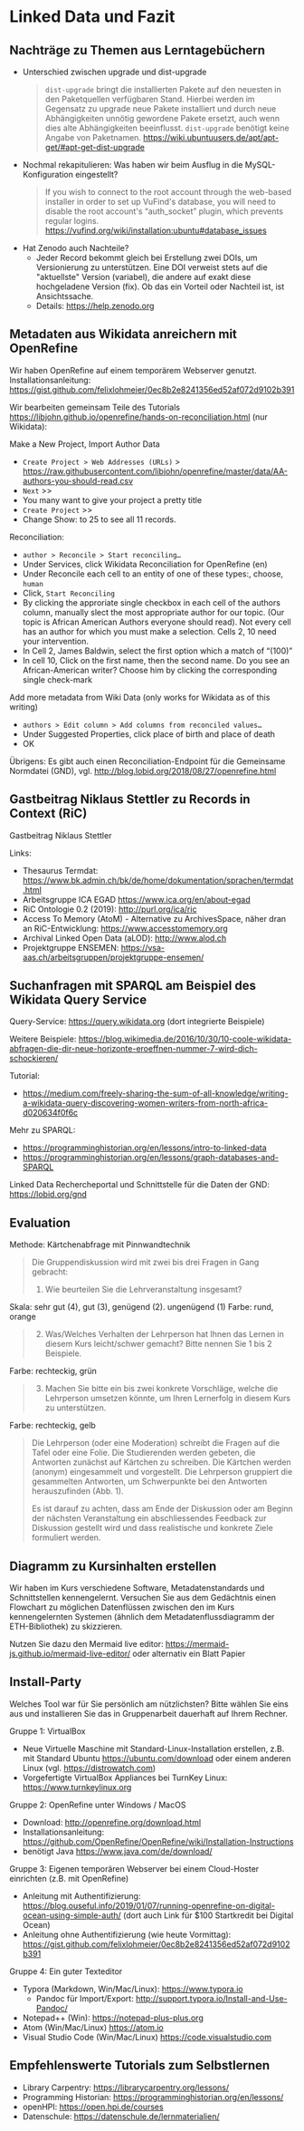 # Linked Data und Fazit

## Nachträge zu Themen aus Lerntagebüchern

* Unterschied zwischen upgrade und dist-upgrade
  > `dist-upgrade` bringt die installierten Pakete auf den neuesten in den Paketquellen verfügbaren Stand. Hierbei werden im Gegensatz zu upgrade neue Pakete installiert und durch neue Abhängigkeiten unnötig gewordene Pakete ersetzt, auch wenn dies alte Abhängigkeiten beeinflusst. `dist-upgrade` benötigt keine Angabe von Paketnamen.
  > https://wiki.ubuntuusers.de/apt/apt-get/#apt-get-dist-upgrade
* Nochmal rekapitulieren: Was haben wir beim Ausflug in die MySQL-Konfiguration eingestellt?
  > If you wish to connect to the root account through the web-based installer in order to set up VuFind's database, you will need to disable the root account's “auth_socket” plugin, which prevents regular logins.
  > https://vufind.org/wiki/installation:ubuntu#database_issues
* Hat Zenodo auch Nachteile?
  * Jeder Record bekommt gleich bei Erstellung zwei DOIs, um Versionierung zu unterstützen. Eine DOI verweist stets auf die "aktuellste" Version (variabel), die andere auf exakt diese hochgeladene Version (fix). Ob das ein Vorteil oder Nachteil ist, ist Ansichtssache.
  * Details: https://help.zenodo.org

## Metadaten aus Wikidata anreichern mit OpenRefine

Wir haben OpenRefine auf einem temporärem Webserver genutzt. Installationsanleitung: https://gist.github.com/felixlohmeier/0ec8b2e8241356ed52af072d9102b391

Wir bearbeiten gemeinsam Teile des Tutorials https://libjohn.github.io/openrefine/hands-on-reconciliation.html (nur Wikidata):

Make a New Project, Import Author Data
* `Create Project > Web Addresses (URLs)` > https://raw.githubusercontent.com/libjohn/openrefine/master/data/AA-authors-you-should-read.csv
* `Next` >>
* You many want to give your project a pretty title
* `Create Project` >>
* Change Show: to 25 to see all 11 records.

Reconciliation:
* `author > Reconcile > Start reconciling…`
* Under Services, click Wikidata Reconciliation for OpenRefine (en)
* Under Reconcile each cell to an entity of one of these types:, choose, `human`
* Click, `Start Reconciling`
* By clicking the approriate single checkbox in each cell of the authors column, manually slect the most appropriate author for our topic. (Our topic is African American Authors everyone should read). Not every cell has an author for which you must make a selection. Cells 2, 10 need your intervention.
* In Cell 2, James Baldwin, select the first option which a match of “(100)”
* In cell 10, Click on the first name, then the second name. Do you see an African-American writer? Choose him by clicking the corresponding single check-mark

Add more metadata from Wiki Data (only works for Wikidata as of this writing)
* `authors > Edit column > Add columns from reconciled values…`
* Under Suggested Properties, click place of birth and place of death
* OK

Übrigens: Es gibt auch einen Reconciliation-Endpoint für die Gemeinsame Normdatei (GND), vgl. http://blog.lobid.org/2018/08/27/openrefine.html

## Gastbeitrag Niklaus Stettler zu Records in Context (RiC)

Gastbeitrag Niklaus Stettler

Links:
* Thesaurus Termdat: https://www.bk.admin.ch/bk/de/home/dokumentation/sprachen/termdat.html
* Arbeitsgruppe ICA EGAD https://www.ica.org/en/about-egad
* RiC Ontologie 0.2 (2019): http://purl.org/ica/ric
* Access To Memory (AtoM) - Alternative zu ArchivesSpace, näher dran an RiC-Entwicklung: https://www.accesstomemory.org
* Archival Linked Open Data (aLOD): http://www.alod.ch
* Projektgruppe ENSEMEN: https://vsa-aas.ch/arbeitsgruppen/projektgruppe-ensemen/

## Suchanfragen mit SPARQL am Beispiel des Wikidata Query Service

Query-Service: https://query.wikidata.org (dort integrierte Beispiele)

Weitere Beispiele: https://blog.wikimedia.de/2016/10/30/10-coole-wikidata-abfragen-die-dir-neue-horizonte-eroeffnen-nummer-7-wird-dich-schockieren/

Tutorial:
* https://medium.com/freely-sharing-the-sum-of-all-knowledge/writing-a-wikidata-query-discovering-women-writers-from-north-africa-d020634f0f6c

Mehr zu SPARQL:
* https://programminghistorian.org/en/lessons/intro-to-linked-data
* https://programminghistorian.org/en/lessons/graph-databases-and-SPARQL

Linked Data Rechercheportal und Schnittstelle für die Daten der GND: https://lobid.org/gnd

## Evaluation

Methode: Kärtchenabfrage mit Pinnwandtechnik

> Die Gruppendiskussion wird mit zwei bis drei Fragen in Gang gebracht:
>
> 1. Wie beurteilen Sie die Lehrveranstaltung insgesamt?

Skala: sehr gut (4), gut (3), genügend (2). ungenügend (1)
Farbe: rund, orange

> 2. Was/Welches Verhalten der Lehrperson hat Ihnen das Lernen in diesem Kurs leicht/schwer gemacht? Bitte nennen Sie 1 bis 2 Beispiele.

Farbe: rechteckig, grün

> 3. Machen Sie bitte ein bis zwei konkrete Vorschläge, welche die Lehrperson umsetzen könnte, um Ihren Lernerfolg in diesem Kurs zu unterstützen.

Farbe: rechteckig, gelb

> Die Lehrperson (oder eine Moderation) schreibt die Fragen auf die Tafel oder eine Folie. Die Studierenden werden gebeten, die Antworten zunächst auf Kärtchen zu schreiben. Die Kärtchen werden (anonym) eingesammelt und vorgestellt. Die Lehrperson gruppiert die gesammelten Antworten, um Schwerpunkte bei den Antworten herauszufinden (Abb. 1).
>
> Es ist darauf zu achten, dass am Ende der Diskussion oder am Beginn der nächsten Veranstaltung ein abschliessendes Feedback zur Diskussion gestellt wird und dass realistische und konkrete Ziele formuliert werden.

## Diagramm zu Kursinhalten erstellen

Wir haben im Kurs verschiedene Software, Metadatenstandards und Schnittstellen kennengelernt. Versuchen Sie aus dem Gedächtnis einen Flowchart zu möglichen Datenflüssen zwischen den im Kurs kennengelernten Systemen (ähnlich dem Metadatenflussdiagramm der ETH-Bibliothek) zu skizzieren.

Nutzen Sie dazu den Mermaid live editor: https://mermaid-js.github.io/mermaid-live-editor/ oder alternativ ein Blatt Papier

## Install-Party

Welches Tool war für Sie persönlich am nützlichsten? Bitte wählen Sie eins aus und installieren Sie das in Gruppenarbeit dauerhaft auf Ihrem Rechner.

Gruppe 1: VirtualBox

* Neue Virtuelle Maschine mit Standard-Linux-Installation erstellen, z.B. mit Standard Ubuntu https://ubuntu.com/download oder einem anderen Linux (vgl. https://distrowatch.com)
* Vorgefertigte VirtualBox Appliances bei TurnKey Linux: https://www.turnkeylinux.org

Gruppe 2: OpenRefine unter Windows / MacOS

* Download: http://openrefine.org/download.html
* Installationsanleitung: https://github.com/OpenRefine/OpenRefine/wiki/Installation-Instructions
* benötigt Java https://www.java.com/de/download/

Gruppe 3: Eigenen temporären Webserver bei einem Cloud-Hoster einrichten (z.B. mit OpenRefine)

* Anleitung mit Authentifizierung: https://blog.ouseful.info/2019/01/07/running-openrefine-on-digital-ocean-using-simple-auth/ (dort auch Link für $100 Startkredit bei Digital Ocean)
* Anleitung ohne Authentifizierung (wie heute Vormittag): https://gist.github.com/felixlohmeier/0ec8b2e8241356ed52af072d9102b391

Gruppe 4: Ein guter Texteditor

* Typora (Markdown, Win/Mac/Linux): https://www.typora.io
  * Pandoc für Import/Export: http://support.typora.io/Install-and-Use-Pandoc/
* Notepad++ (Win): https://notepad-plus-plus.org
* Atom (Win/Mac/Linux) https://atom.io
* Visual Studio Code (Win/Mac/Linux) https://code.visualstudio.com

## Empfehlenswerte Tutorials zum Selbstlernen

* Library Carpentry: https://librarycarpentry.org/lessons/
* Programming Historian: https://programminghistorian.org/en/lessons/
* openHPI: https://open.hpi.de/courses
* Datenschule: https://datenschule.de/lernmaterialien/